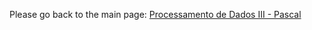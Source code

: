 Please go back to the main page: <a href="https://github.com/fermyno/postsecondary-technical-information-technology/blob/main/proc-dados-iii-pascal/">Processamento de Dados III - Pascal</a>
